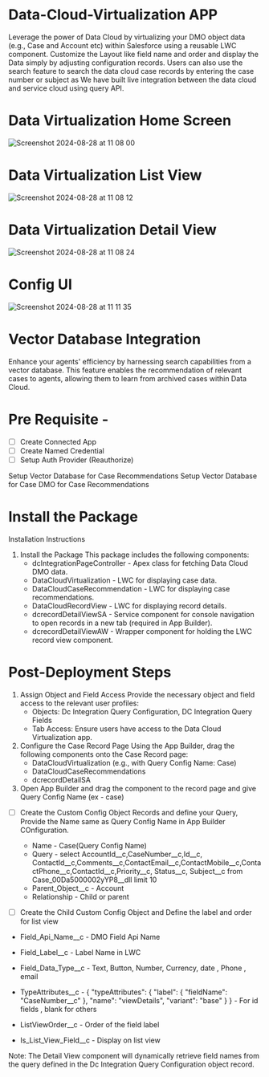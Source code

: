 
# Data-Cloud-Virtualization APP 
Leverage the power of Data Cloud by virtualizing your DMO object data (e.g., Case and Account etc) within Salesforce using a reusable LWC component. Customize the Layout like field name and order and  display the Data simply by adjusting configuration records.
Users can also use the search feature to search the data cloud case records by entering the case number or subject as We have built live integration between the data cloud and service cloud using query API.

# Data Virtualization Home Screen
![Screenshot 2024-08-28 at 11 08 00](https://github.com/user-attachments/assets/40ce22df-8420-4b13-a748-2b89335956c2)

# Data Virtualization List View 
![Screenshot 2024-08-28 at 11 08 12](https://github.com/user-attachments/assets/4880032b-8f51-442c-a0b4-ab8097198693)

# Data Virtualization Detail View 
![Screenshot 2024-08-28 at 11 08 24](https://github.com/user-attachments/assets/83e969fb-9da9-4651-bd3a-3419c2958b93)

# Config UI
![Screenshot 2024-08-28 at 11 11 35](https://github.com/user-attachments/assets/04a7f94b-8d71-4987-8ab6-1908d1ac05c9)



# Vector Database Integration
Enhance your agents' efficiency by harnessing  search capabilities from a vector database. This feature enables the recommendation of relevant cases to agents, allowing them to learn from archived cases within Data Cloud.

 # Pre Requisite - 

- [ ] Create Connected App
- [ ] Create Named Credential 
- [ ] Setup Auth Provider (Reauthorize)

Setup Vector Database for Case Recommendations
Setup Vector Database for Case DMO for Case Recommendations

 # Install the Package 
Installation Instructions
1. Install the Package This package includes the following components:
    * dcIntegrationPageController - Apex class for fetching Data Cloud DMO data.
    * DataCloudVirtualization - LWC for displaying case data.
    * DataCloudCaseRecommendation - LWC for displaying case recommendations.
    * DataCloudRecordView - LWC for displaying record details.
    * dcrecordDetailViewSA - Service component for console navigation to open records in a new tab (required in App Builder).
    * dcrecordDetailViewAW - Wrapper component for holding the LWC record view component.


 # Post-Deployment Steps
1. Assign Object and Field Access Provide the necessary object and field access to the relevant user profiles:
    * Objects: Dc Integration Query Configuration, DC Integration Query Fields
    * Tab Access: Ensure users have access to the Data Cloud Virtualization app.
2. Configure the Case Record Page Using the App Builder, drag the following components onto the Case Record page:
    * DataCloudVirtualization (e.g., with Query Config Name: Case)
    * DataCloudCaseRecommendations
    * dcrecordDetailSA
3. Open App Builder and drag the component to the record page and give Query Config Name (ex - case)    

- [ ] Create the Custom Config Object Records and define your Query, Provide the Name same as Query Config Name in App Builder COnfiguration.

    -  Name - Case(Query Config Name)
    -  Query -  select AccountId__c,CaseNumber__c,Id__c, ContactId__c,Comments__c,ContactEmail__c,ContactMobile__c,ContactPhone__c,ContactId__c,Priority__c, Status__c, Subject__c from Case_00Da5000002yYP8__dll limit 10
    -  Parent_Object__c - Account 
    -  Relationship - Child or parent 


- [ ] Create the Child Custom Config Object and Define the label and order for list view
 -   Field_Api_Name__c - DMO Field Api Name
 -   Field_Label__c - Label Name in LWC 
 -   Field_Data_Type__c - Text, Button, Number, Currency, date , Phone , email 
 -   TypeAttributes__c - { "typeAttributes": { "label": { "fieldName": "CaseNumber__c" }, "name": "viewDetails", "variant": "base" } }  - For id fields , blank for others 

 -   ListViewOrder__c - Order of the field label 
 -   Is_List_View_Field__c - Display on list view 
   
Note: The Detail View component will dynamically retrieve field names from the query defined in the Dc Integration Query Configuration object record.

